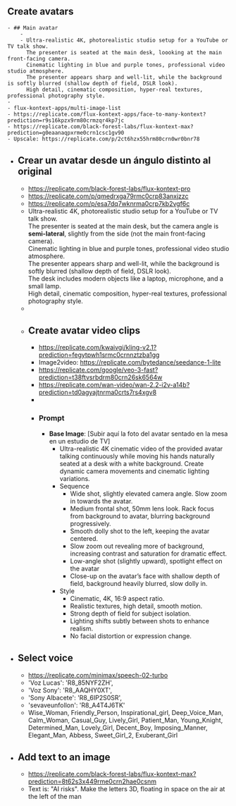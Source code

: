 ## Create avatars
	- ## Main avatar
		-
		- Ultra-realistic 4K, photorealistic studio setup for a YouTube or TV talk show.  
		  The presenter is seated at the main desk, loooking at the main front-facing camera.
		  Cinematic lighting in blue and purple tones, professional video studio atmosphere.  
		  The presenter appears sharp and well-lit, while the background is softly blurred (shallow depth of field, DSLR look).  
		  High detail, cinematic composition, hyper-real textures, professional photography style.
	-
	- flux-kontext-apps/multi-image-list
	- https://replicate.com/flux-kontext-apps/face-to-many-kontext?prediction=r9s16kpzx9rm80crmzqr4kp7jc
	- https://replicate.com/black-forest-labs/flux-kontext-max?prediction=g0eaanaqpxrme0crn1csc1gv90
	- Upscale: https://replicate.com/p/2ct6hzx55hrm80crn0wr0bnr78
- ## Crear un avatar desde un ángulo distinto al original
	- https://replicate.com/black-forest-labs/flux-kontext-pro
	- https://replicate.com/p/qmedrxga79rmc0crp83anxjzzc
	- https://replicate.com/p/esa7dq7wknrma0crp7kb2vgf6c
	- Ultra-realistic 4K, photorealistic studio setup for a YouTube or TV talk show.  
	  The presenter is seated at the main desk, but the camera angle is **semi-lateral**, slightly from the side (not the main front-facing camera).  
	  Cinematic lighting in blue and purple tones, professional video studio atmosphere.  
	  The presenter appears sharp and well-lit, while the background is softly blurred (shallow depth of field, DSLR look).  
	  The desk includes modern objects like a laptop, microphone, and a small lamp.  
	  High detail, cinematic composition, hyper-real textures, professional photography style.
	-
	- ## Create avatar video clips
		- https://replicate.com/kwaivgi/kling-v2.1?prediction=fegytpwh1srmc0crnnztzba1gg
		- Image2video: https://replicate.com/bytedance/seedance-1-lite
		- https://replicate.com/google/veo-3-fast?prediction=t38ftvsrbdrm80crn26sk6564w
		- https://replicate.com/wan-video/wan-2.2-i2v-a14b?prediction=td0agyajtnrma0crts7rs4xgv8
		-
		- ### Prompt
			- **Base Image**: [Subir aquí la foto del avatar sentado en la mesa en un estudio de TV]
				- Ultra-realistic 4K cinematic video of the provided avatar talking continuously while moving his hands naturally seated at a desk  with a white background. Create dynamic camera movements and cinematic lighting variations.
				- Sequence
					- Wide shot, slightly elevated camera angle. Slow zoom in towards the avatar.
					- Medium frontal shot, 50mm lens look. Rack focus from background to avatar, blurring background progressively.
					- Smooth dolly shot to the left, keeping the avatar centered.
					- Slow zoom out revealing more of background, increasing contrast and saturation for dramatic effect.
					- Low-angle shot (slightly upward), spotlight effect on the avatar
					- Close-up on the avatar’s face with shallow depth of field, background heavily blurred, slow dolly in.
				- Style
					- Cinematic, 4K, 16:9 aspect ratio.
					- Realistic textures, high detail, smooth motion.
					- Strong depth of field for subject isolation.
					- Lighting shifts subtly between shots to enhance realism.
					- No facial distortion or expression change.
- ## Select voice
	- https://replicate.com/minimax/speech-02-turbo
	- 'Voz Lucas': 'R8_85NYF2ZH',
	- 'Voz Sony': 'R8_AAQHY0XT',
	- 'Sony Albacete': 'R8_6IP2S0SR',
	- 'sevaveunfollon': 'R8_A4T4J6TK'
	- Wise_Woman, Friendly_Person, Inspirational_girl, Deep_Voice_Man, Calm_Woman, Casual_Guy, Lively_Girl, Patient_Man, Young_Knight, Determined_Man, Lovely_Girl, Decent_Boy, Imposing_Manner, Elegant_Man, Abbess, Sweet_Girl_2, Exuberant_Girl
- ## Add text to an image
	- https://replicate.com/black-forest-labs/flux-kontext-max?prediction=8t62s3x449rme0crn2hae0csnm
	- Text is: "AI risks". Make the letters 3D, floating in space on the air at the left of the man